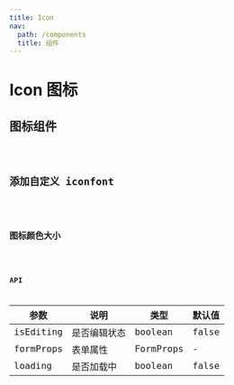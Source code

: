 ```yaml
---
title: Icon
nav:
  path: /components
  title: 组件
---
```


# Icon 图标

## 图标组件

<code src="./demos/basic.tsx" />

## 添加自定义 iconfont

<code src="./demos/custom.tsx" />

## 图标颜色大小

<code src="./demos/color-size.tsx" />

## API

| 参数      | 说明         | 类型      | 默认值 |
| --------- | ------------ | --------- | ------ |
| isEditing | 是否编辑状态 | boolean   | false  |
| formProps | 表单属性     | FormProps | -      |
| loading   | 是否加载中   | boolean   | false  |
